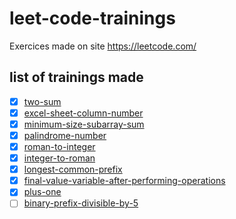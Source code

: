 # leet-code-trainings
Exercices made on site https://leetcode.com/

## list of trainings made

- [X] [two-sum](trainings/two-sum/)
- [X] [excel-sheet-column-number](trainings/excel-sheet-column-number/)
- [X] [minimum-size-subarray-sum](trainings/minimum-size-subarray-sum/)
- [X] [palindrome-number](trainings/palindrome-number/)
- [X] [roman-to-integer](trainings/roman-to-integer/)
- [X] [integer-to-roman](trainings/integer-to-roman/)
- [X] [longest-common-prefix](trainings/longest-common-prefix/)
- [X] [final-value-variable-after-performing-operations](trainings/final-value-variable-after-performing-operations/)
- [X] [plus-one](trainings/plus-one/)
- [ ] [binary-prefix-divisible-by-5](trainings/binary-prefix-divisible-by-5/)
